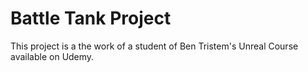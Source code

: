# Battle Tank Project

This project is a the work of a student of Ben Tristem's Unreal Course available on Udemy. 

